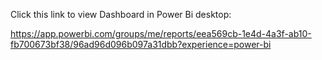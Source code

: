 Click this link to view Dashboard in Power Bi desktop:

https://app.powerbi.com/groups/me/reports/eea569cb-1e4d-4a3f-ab10-fb700673bf38/96ad96d096b097a31dbb?experience=power-bi
